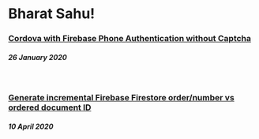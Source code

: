 # Bharat Sahu!

### [Cordova with Firebase Phone Authentication without Captcha](articles/Cordova-with-Firebase-Phone-Authentication-without-Captcha-and-reCaptcha)

##### 26 January 2020

<br/>

### [Generate incremental Firebase Firestore order/number vs ordered document ID](articles/Generate-incremental-Firebase-Firestore-order-or-number-vs-ordered-document-ID)

##### 10 April 2020

<br/>
